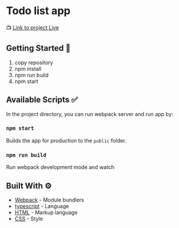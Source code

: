 # Todo list app

<!-- ![sd](https://i.imgur.com/zyOTGYU.png) -->


📺 [Link to project Live](https://delightful-muffin-433dfb.netlify.app/) 

## Getting Started 🚀

1. copy repository
2. npm install
3. npm run build
4. npm start  

## Available Scripts ✅

In the project directory, you can run webpack server and run app by:

### `npm start`

Builds the app for production to the `public` folder.

### `npm run build`

Run webpack development mode and watch


## Built With ⚙

* [Webpack](https://webpack.js.org/concepts/) - Module bundlers
* [typescript](https://www.typescriptlang.org/) - Language
* [HTML](https://developer.mozilla.org/en-US/docs/Web/HTML) - Markup language
* [CSS](https://developer.mozilla.org/en-US/docs/Web/CSS) - Style
